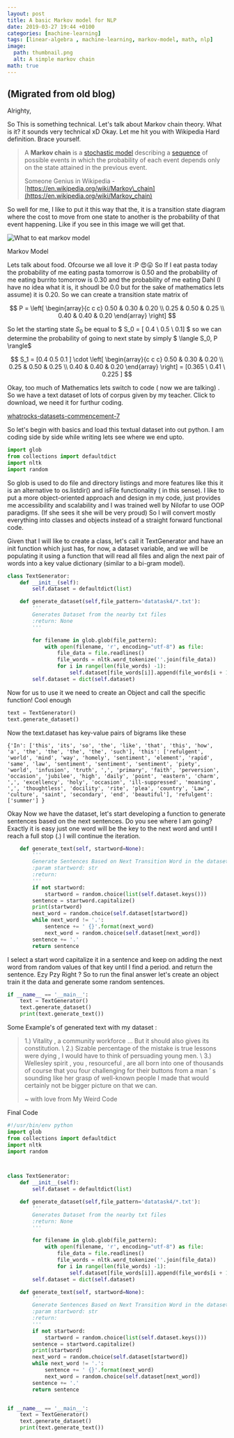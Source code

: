 ```yaml
---
layout: post
title: A basic Markov model for NLP
date: 2019-03-27 19:44 +0100
categories: [machine-learning]
tags: [linear-algebra , machine-learning, markov-model, math, nlp]
image:
  path: thumbnail.png
  alt: A simple markov chain
math: true
---
```

## (Migrated from old blog)

Alrighty,

So This is something technical. Let's talk about Markov chain theory. What is it? it sounds very technical xD Okay. Let me hit you with Wikipedia Hard definition. Brace yourself.

> A **Markov chain** is a [stochastic model](https://en.wikipedia.org/wiki/Stochastic_model) describing a [sequence](https://en.wikipedia.org/wiki/Sequence) of possible events in which the probability of each event depends only on the state attained in the previous event.
>
> Someone Genius in Wikipedia - [https://en.wikipedia.org/wiki/Markov\_chain](https://en.wikipedia.org/wiki/Markov_chain)

So well for me, I like to put it this way that the, it is a transition state diagram where the cost to move from one state to another is the probability of that event happening. Like if you see in this image we will get that.

![What to eat markov model](thumbnail.png)

Markov Model

Lets talk about food. Ofcourse we all love it :P 😍😛
So If I eat pasta today the probability of me eating pasta tomorrow is 0.50 and the probability of me eating burrito tomorrow is 0.30 and the probability of me eating Dahl (I have no idea what it is, it shoudl be 0.0 but for the sake of mathematics lets assume) it is 0.20. So we can create a transition state matrix of

$$ P = \left[ \begin{array}{c c c} 0.50 & 0.30 & 0.20 \\ 0.25 & 0.50 & 0.25 \\ 0.40 & 0.40 & 0.20 \end{array} \right] $$

So let the starting state $S_0$ be equal to $ S_0 = [ 0.4 \\ 0.5 \\ 0.1] $ so we can determine the probability of going to next state by simply $ \langle S_0, P \rangle$

$$ S_1 = [0.4  0.5  0.1 ] \cdot \left[ \begin{array}{c c c} 0.50 & 0.30 & 0.20 \\ 0.25 & 0.50 & 0.25 \\ 0.40 & 0.40 & 0.20 \end{array} \right] = [0.365 \  0.41 \  0.225 ] $$

Okay, too much of Mathematics lets switch to code ( now we are talking) . So we have a text dataset of lots of corpus given by my teacher. Click to download, we need it for furthur coding.

[whatrocks-datasets-commencement-7](whatrocks-datasets-commencement-7.tar)

So let's begin with basics and load this textual dataset into out python. I am coding side by side while writing lets see where we end upto.

```python
import glob
from collections import defaultdict
import nltk
import random
```

So glob is used to do file and directory listings and more features like this it is an alternative to os.listdir() and isFile functionality ( in this sense). I like to put a more object-oriented approach and design in my code, just provides me accessibility and scalability and I was trained well by Nilofar to use OOP paradigms. (If she sees it she will be very proud) So I will convert mostly everything into classes and objects instead of a straight forward functional code.

Given that I will like to create a class, let's call it TextGenerator and have an init function which just has, for now, a dataset variable, and we will be populating it using a function that will read all files and align the next pair of words into a key value dictionary (similar to a bi-gram model).

```python
class TextGenerator:
    def __init__(self):
        self.dataset = defaultdict(list)

    def generate_dataset(self,file_pattern='datatask4/*.txt'):
        '''
        Generates Dataset from the nearby txt files
        :return: None
        '''

        for filename in glob.glob(file_pattern):
            with open(filename, 'r', encoding="utf-8") as file:
                file_data = file.readlines()
                file_words = nltk.word_tokenize(''.join(file_data))
                for i in range(len(file_words) -1):
                    self.dataset[file_words[i]].append(file_words[i + 1])
        self.dataset = dict(self.dataset)
```

Now for us to use it we need to create an Object and call the specific function! Cool enough

```python
text = TextGenerator()
text.generate_dataset()
```

Now the text.dataset has key-value pairs of bigrams like these

```text
{'In': ['this', 'its', 'so', 'the', 'like', 'that', 'this', 'how', 'a', 'the', 'the', 'the', 'the', 'such'], 'this': ['refulgent', 'world', 'mind', 'way', 'homely', 'sentiment', 'element', 'rapid', 'same', 'law', 'sentiment', 'sentiment', 'sentiment', 'piety', 'world', 'infusion', 'truth', ',', 'primary', 'faith', 'perversion', 'occasion', 'jubilee', 'high', 'daily', 'point', 'eastern', 'charm', ',', 'excellency', 'holy', 'occasion', 'ill-suppressed', 'moaning', ',', 'thoughtless', 'docility', 'rite', 'plea', 'country', 'Law', 'culture', 'saint', 'secondary', 'end', 'beautiful'], 'refulgent': ['summer'] }
```

Okay Now we have the dataset, let's start developing a function to generate sentences based on the next sentences. Do you see where I am going? Exactly it is easy just one word will be the key to the next word and until I reach a full stop (.) I will continue the iteration.

```python
    def generate_text(self, startword=None):
        '''
        Generate Sentences Based on Next Transition Word in the dataset
        :param startword: str
        :return:
        '''
        if not startword:
            startword = random.choice(list(self.dataset.keys()))
        sentence = startword.capitalize()
        print(startword)
        next_word = random.choice(self.dataset[startword])
        while next_word != '.':
            sentence += ' {}'.format(next_word)
            next_word = random.choice(self.dataset[next_word])
        sentence += '.'
        return sentence
```

I select a start word capitalize it in a sentence and keep on adding the next word from random values of that key until I find a period. and return the sentence. Ezy Pzy Right ? So to run the final answer let's create an object train it the data and generate some random sentences.

```python
if __name__ == '__main__':
    text = TextGenerator()
    text.generate_dataset()
    print(text.generate_text())
```

Some Example's of generated text with my dataset :

> 1.) Vitality , a community workforce … But it should also gives its constitution. \\
> 2.) Sizable percentage of the mistake is true lessons were dying , I would have to think of persuading young men. \\
> 3.) Wellesley spirit , you , resourceful , are all born into one of thousands of course that you four challenging for their buttons from a man ’ s sounding like her grasp of well-known people I made that would certainly not be bigger picture on that we can.
>
> ~ with love from My Weird Code

Final Code

```python
#!/usr/bin/env python
import glob
from collections import defaultdict
import nltk
import random



class TextGenerator:
    def __init__(self):
        self.dataset = defaultdict(list)

    def generate_dataset(self,file_pattern='datatask4/*.txt'):
        '''
        Generates Dataset from the nearby txt files
        :return: None
        '''

        for filename in glob.glob(file_pattern):
            with open(filename, 'r', encoding="utf-8") as file:
                file_data = file.readlines()
                file_words = nltk.word_tokenize(''.join(file_data))
                for i in range(len(file_words) -1):
                    self.dataset[file_words[i]].append(file_words[i + 1])
        self.dataset = dict(self.dataset)

    def generate_text(self, startword=None):
        '''
        Generate Sentences Based on Next Transition Word in the dataset
        :param startword: str
        :return:
        '''
        if not startword:
            startword = random.choice(list(self.dataset.keys()))
        sentence = startword.capitalize()
        print(startword)
        next_word = random.choice(self.dataset[startword])
        while next_word != '.':
            sentence += ' {}'.format(next_word)
            next_word = random.choice(self.dataset[next_word])
        sentence += '.'
        return sentence


if __name__ == '__main__':
    text = TextGenerator()
    text.generate_dataset()
    print(text.generate_text())
```

